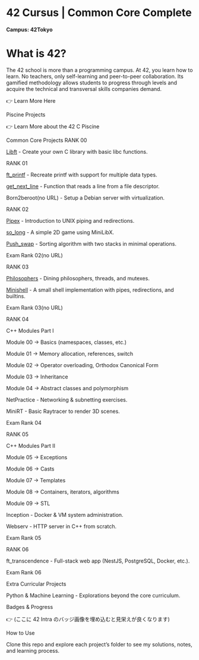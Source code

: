 # 42 Cursus | Common Core Complete

#### Campus: 42Tokyo

# What is 42?

The 42 school is more than a programming campus.
At 42, you learn how to learn. No teachers, only self-learning and peer-to-peer collaboration. Its gamified methodology allows students to progress through levels and acquire the technical and transversal skills companies demand.

👉 Learn More Here

Piscine Projects

👉 Learn More about the 42 C Piscine

Common Core Projects
RANK 00

[Libft](https://github.com/Hen00af/libft) - Create your own C library with basic libc functions.

RANK 01

[ft_printf](https://github.com/Hen00af/ft_printf) - Recreate printf with support for multiple data types.

[get_next_line](https://github.com/Hen00af/get_next_line) - Function that reads a line from a file descriptor.

Born2beroot(no URL) - Setup a Debian server with virtualization.

RANK 02

[Pipex](https://github.com/Hen00af/pipex) - Introduction to UNIX piping and redirections.

[so_long](https://github.com/Hen00af/so-long) - A simple 2D game using MiniLibX.

[Push_swap](https://github.com/Hen00af/push_swap) - Sorting algorithm with two stacks in minimal operations.

Exam Rank 02(no URL)

RANK 03

[Philosophers](https://github.com/Hen00af/philosopher) - Dining philosophers, threads, and mutexes.

[Minishell](https://github.com/Hen00af/minishell) - A small shell implementation with pipes, redirections, and builtins.

Exam Rank 03(no URL)

RANK 04

C++ Modules Part I

Module 00 → Basics (namespaces, classes, etc.)

Module 01 → Memory allocation, references, switch

Module 02 → Operator overloading, Orthodox Canonical Form

Module 03 → Inheritance

Module 04 → Abstract classes and polymorphism

NetPractice - Networking & subnetting exercises.

MiniRT - Basic Raytracer to render 3D scenes.

Exam Rank 04

RANK 05

C++ Modules Part II

Module 05 → Exceptions

Module 06 → Casts

Module 07 → Templates

Module 08 → Containers, iterators, algorithms

Module 09 → STL

Inception - Docker & VM system administration.

Webserv - HTTP server in C++ from scratch.

Exam Rank 05

RANK 06

ft_transcendence - Full-stack web app (NestJS, PostgreSQL, Docker, etc.).

Exam Rank 06

Extra Curricular Projects

Python & Machine Learning - Explorations beyond the core curriculum.

Badges & Progress

👉 (ここに 42 Intra のバッジ画像を埋め込むと見栄えが良くなります)

How to Use

Clone this repo and explore each project’s folder to see my solutions, notes, and learning process.
